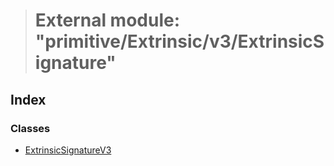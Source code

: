 > # External module: "primitive/Extrinsic/v3/ExtrinsicSignature"

## Index

### Classes

* [ExtrinsicSignatureV3](../classes/_primitive_extrinsic_v3_extrinsicsignature_.extrinsicsignaturev3.md)